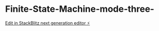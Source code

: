 # Finite-State-Machine-mode-three-

[Edit in StackBlitz next generation editor ⚡️](https://stackblitz.com/~/github.com/mayank-suman/Finite-State-Machine-mode-three-)